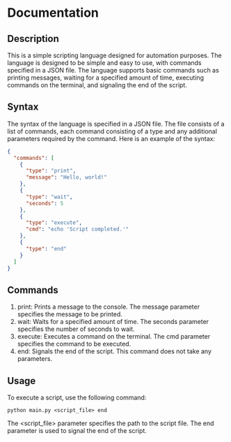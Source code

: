 # Documentation

## Description

This is a simple scripting language designed for automation purposes. The language is designed to be simple and easy to use, with commands specified in a JSON file. The language supports basic commands such as printing messages, waiting for a specified amount of time, executing commands on the terminal, and signaling the end of the script.

## Syntax
The syntax of the language is specified in a JSON file. The file consists of a list of commands, each command consisting of a type and any additional parameters required by the command. Here is an example of the syntax:

```json
{
  "commands": [
    {
      "type": "print",
      "message": "Hello, world!"
    },
    {
      "type": "wait",
      "seconds": 5
    },
    {
      "type": "execute",
      "cmd": "echo 'Script completed.'"
    },
    {
      "type": "end"
    }
  ]
}
```

## Commands
1. print: Prints a message to the console. The message parameter specifies the message to be printed.
2. wait: Waits for a specified amount of time. The seconds parameter specifies the number of seconds to wait.
3. execute: Executes a command on the terminal. The cmd parameter specifies the command to be executed.
4. end: Signals the end of the script. This command does not take any parameters.

## Usage
To execute a script, use the following command:

```
python main.py <script_file> end
```

The <script_file> parameter specifies the path to the script file. The end parameter is used to signal the end of the script.
